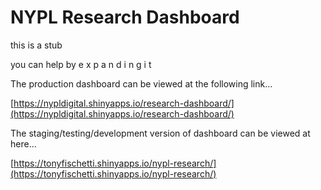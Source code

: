 
# NYPL Research Dashboard

this is a stub

you can help by e x p a n d i n g  i  t




The production dashboard can be viewed at the following link...

[https://nypldigital.shinyapps.io/research-dashboard/](https://nypldigital.shinyapps.io/research-dashboard/)

The staging/testing/development version of dashboard can be viewed at
here...

[https://tonyfischetti.shinyapps.io/nypl-research/](https://tonyfischetti.shinyapps.io/nypl-research/)
